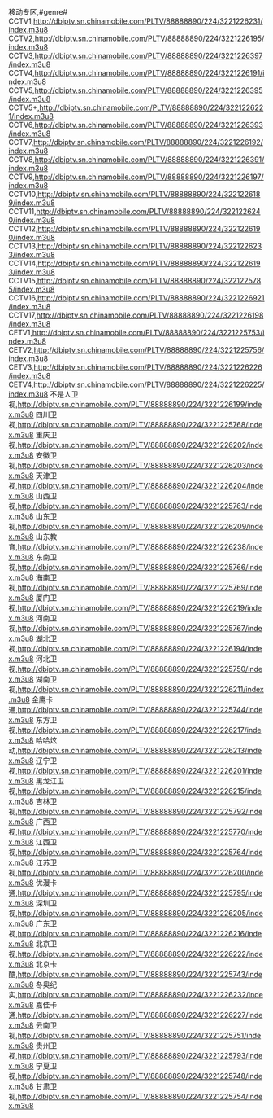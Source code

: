 移动专区,#genre#
CCTV1,http://dbiptv.sn.chinamobile.com/PLTV/88888890/224/3221226231/index.m3u8
CCTV2,http://dbiptv.sn.chinamobile.com/PLTV/88888890/224/3221226195/index.m3u8
CCTV3,http://dbiptv.sn.chinamobile.com/PLTV/88888890/224/3221226397/index.m3u8
CCTV4,http://dbiptv.sn.chinamobile.com/PLTV/88888890/224/3221226191/index.m3u8
CCTV5,http://dbiptv.sn.chinamobile.com/PLTV/88888890/224/3221226395/index.m3u8
CCTV5+,http://dbiptv.sn.chinamobile.com/PLTV/88888890/224/3221226221/index.m3u8
CCTV6,http://dbiptv.sn.chinamobile.com/PLTV/88888890/224/3221226393/index.m3u8
CCTV7,http://dbiptv.sn.chinamobile.com/PLTV/88888890/224/3221226192/index.m3u8
CCTV8,http://dbiptv.sn.chinamobile.com/PLTV/88888890/224/3221226391/index.m3u8
CCTV9,http://dbiptv.sn.chinamobile.com/PLTV/88888890/224/3221226197/index.m3u8
CCTV10,http://dbiptv.sn.chinamobile.com/PLTV/88888890/224/3221226189/index.m3u8
CCTV11,http://dbiptv.sn.chinamobile.com/PLTV/88888890/224/3221226240/index.m3u8
CCTV12,http://dbiptv.sn.chinamobile.com/PLTV/88888890/224/3221226190/index.m3u8
CCTV13,http://dbiptv.sn.chinamobile.com/PLTV/88888890/224/3221226233/index.m3u8
CCTV14,http://dbiptv.sn.chinamobile.com/PLTV/88888890/224/3221226193/index.m3u8
CCTV15,http://dbiptv.sn.chinamobile.com/PLTV/88888890/224/3221225785/index.m3u8
CCTV16,http://dbiptv.sn.chinamobile.com/PLTV/88888890/224/3221226921/index.m3u8
CCTV17,http://dbiptv.sn.chinamobile.com/PLTV/88888890/224/3221226198/index.m3u8
CETV1,http://dbiptv.sn.chinamobile.com/PLTV/88888890/224/3221225753/index.m3u8
CETV2,http://dbiptv.sn.chinamobile.com/PLTV/88888890/224/3221225756/index.m3u8
CETV3,http://dbiptv.sn.chinamobile.com/PLTV/88888890/224/3221226226/index.m3u8
CETV4,http://dbiptv.sn.chinamobile.com/PLTV/88888890/224/3221226225/index.m3u8
不是人卫视,http://dbiptv.sn.chinamobile.com/PLTV/88888890/224/3221226199/index.m3u8
四川卫视,http://dbiptv.sn.chinamobile.com/PLTV/88888890/224/3221225768/index.m3u8
重庆卫视,http://dbiptv.sn.chinamobile.com/PLTV/88888890/224/3221226202/index.m3u8
安徽卫视,http://dbiptv.sn.chinamobile.com/PLTV/88888890/224/3221226203/index.m3u8
天津卫视,http://dbiptv.sn.chinamobile.com/PLTV/88888890/224/3221226204/index.m3u8
山西卫视,http://dbiptv.sn.chinamobile.com/PLTV/88888890/224/3221225763/index.m3u8
山东卫视,http://dbiptv.sn.chinamobile.com/PLTV/88888890/224/3221226209/index.m3u8
山东教育,http://dbiptv.sn.chinamobile.com/PLTV/88888890/224/3221226238/index.m3u8
东南卫视,http://dbiptv.sn.chinamobile.com/PLTV/88888890/224/3221225766/index.m3u8
海南卫视,http://dbiptv.sn.chinamobile.com/PLTV/88888890/224/3221225769/index.m3u8
厦门卫视,http://dbiptv.sn.chinamobile.com/PLTV/88888890/224/3221226219/index.m3u8
河南卫视,http://dbiptv.sn.chinamobile.com/PLTV/88888890/224/3221225767/index.m3u8
湖北卫视,http://dbiptv.sn.chinamobile.com/PLTV/88888890/224/3221226194/index.m3u8
河北卫视,http://dbiptv.sn.chinamobile.com/PLTV/88888890/224/3221225750/index.m3u8
湖南卫视,http://dbiptv.sn.chinamobile.com/PLTV/88888890/224/3221226211/index.m3u8
金鹰卡通,http://dbiptv.sn.chinamobile.com/PLTV/88888890/224/3221225744/index.m3u8
东方卫视,http://dbiptv.sn.chinamobile.com/PLTV/88888890/224/3221226217/index.m3u8
哈哈炫动,http://dbiptv.sn.chinamobile.com/PLTV/88888890/224/3221226213/index.m3u8
辽宁卫视,http://dbiptv.sn.chinamobile.com/PLTV/88888890/224/3221226201/index.m3u8
黑龙江卫视,http://dbiptv.sn.chinamobile.com/PLTV/88888890/224/3221226215/index.m3u8
吉林卫视,http://dbiptv.sn.chinamobile.com/PLTV/88888890/224/3221225792/index.m3u8
广西卫视,http://dbiptv.sn.chinamobile.com/PLTV/88888890/224/3221225770/index.m3u8
江西卫视,http://dbiptv.sn.chinamobile.com/PLTV/88888890/224/3221225764/index.m3u8
江苏卫视,http://dbiptv.sn.chinamobile.com/PLTV/88888890/224/3221226200/index.m3u8
优漫卡通,http://dbiptv.sn.chinamobile.com/PLTV/88888890/224/3221225795/index.m3u8
深圳卫视,http://dbiptv.sn.chinamobile.com/PLTV/88888890/224/3221226205/index.m3u8
广东卫视,http://dbiptv.sn.chinamobile.com/PLTV/88888890/224/3221226216/index.m3u8
北京卫视,http://dbiptv.sn.chinamobile.com/PLTV/88888890/224/3221226222/index.m3u8
北京卡酷,http://dbiptv.sn.chinamobile.com/PLTV/88888890/224/3221225743/index.m3u8
冬奥纪实,http://dbiptv.sn.chinamobile.com/PLTV/88888890/224/3221226232/index.m3u8
嘉佳卡通,http://dbiptv.sn.chinamobile.com/PLTV/88888890/224/3221226227/index.m3u8
云南卫视,http://dbiptv.sn.chinamobile.com/PLTV/88888890/224/3221225751/index.m3u8
贵州卫视,http://dbiptv.sn.chinamobile.com/PLTV/88888890/224/3221225793/index.m3u8
宁夏卫视,http://dbiptv.sn.chinamobile.com/PLTV/88888890/224/3221225748/index.m3u8
甘肃卫视,http://dbiptv.sn.chinamobile.com/PLTV/88888890/224/3221225754/index.m3u8
